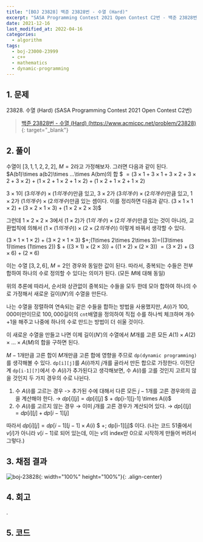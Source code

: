 ```yaml
---
title: "[BOJ 23828] 백준 23828번 - 수열 (Hard)"
excerpt: "SASA Programming Contest 2021 Open Contest C2번 - 백준 23828번 수열 (Hard) 풀이"
date: 2021-12-16
last_modified_at: 2022-04-16
categories:
  - algorithm
tags:
  - boj-23000-23999
  - c++
  - mathematics
  - dynamic-programming
---
```


## 1. 문제
$23828$. 수열 (Hard) (SASA Programming Contest 2021 Open Contest C2번)

> [백준 23828번 - 수열 (Hard) (https://www.acmicpc.net/problem/23828)](https://www.acmicpc.net/problem/23828){: target="_blank"}

## 2. 풀이

수열이 $[3,1,1,2,2,2]$, $M=2$라고 가정해보자. 그러면 다음과 같이 된다.
$A(b1)\times a(b2)\times …\times A(bm)의 합 $ $= (3\times 1+3\times 1+3\times 2+3\times 2+3\times 2)$ $+\;(1\times 2+1\times 2+1\times 2)$ $+\;(1\times 2+1\times 2+1\times 2)$

$3\times 1$이 $(3의 개수)\times (1의 개수)$만큼 있고, $3\times 2$가 $(3의 개수)\times (2의 개수)$만큼 있고, $1\times 2$가 $(1의 개수)\times (2의 개수)$만큼 있는 셈이다. 이를 정리하면 다음과 같다.
$(3\times 1\times 1\times 2)$ $+\;(3\times 2\times 1\times 3)$ $+\;(1\times 2\times 2\times 3)$$

그런데 $1\times 2\times 2\times 3$에서 $(1\times 2)$가 $(1의\;개수)\times(2의\;개수)$만큼 있는 것이 아니라, 교환법칙에 의해서 $(1\times (1의 개수))\times (2\times (2의개수))$ 이렇게 바꿔서 생각할 수 있다. 

$(3\times 1\times 1\times 2)$ $+\;(3\times 2\times 1\times 3)$ $+\;(1\times 2\times 2\times 3)=((3\times 1)\times (1\times 2)) $ $+\;((3\times 1)\times (2\times 3))$ $+\;((1\times 2)\times (2\times 3))$ $=(3\times 2)$ $+\;(3\times 6)$ $+\;(2\times 6)$

이는 수열 $[3,2,6]$, $M=2$인 경우와 동일한 값이 된다. 따라서, 중복되는 수들은 전부 합하여 하나의 수로 정의할 수 있다는 의미가 된다. (모든 $M$에 대해 동일)

위의 추론에 따라서, 순서와 상관없이 중복되는 수들을 모두 한데 모아 합하여 하나의 수로 가정해서 새로운 길이$(N')$의 수열을 만든다. 

나는 수열을 정렬하여 연속되는 같은 수들을 합하는 방법을 사용했지만, $A(i)$가 $100,000$미만이므로 $100,000$길이의 `cnt`배열을 정의하여 직접 수를 하나씩 체크하며 개수+1을 해주고 나중에 하나의 수로 만드는 방법이 더 쉬울 것이다.

이 새로운 수열을 만들고 나면 이제 길이$(N')$의 수열에서 $M$개를 고른 모든 $A(1)\times A(2)\times …\times A(M)$의 합을 구하면 된다.

$M-1$개만큼 고른 합이 $M$개만큼 고른 합에 영향을 주므로 `dp(dynamic programming)`를 생각해볼 수 있다. `dp[i][j]`를 $A(i)$까지 $j$개를 골라서 만든 합으로 가정한다. 이전단계 `dp[i-1][?]`에서 수 $A(i)$가 추가된다고 생각해보면, 수 $A(i)$를 고를 것인지 고르지 않을 것인지 두 가지 경우의 수로 나뉜다. 

1.	수 $A(i)$를 고르는 경우 -> 추가된 수에 대해서 다른 모든 $j-1$개를 고른 경우와의 곱을 계산해야 한다. $\rightarrow$ $dp[i][j] = dp[i][j]$ $ + dp[i-1][j-1] \times  A(i)$
1.	수 $A(i)$를 고르지 않는 경우 $\rightarrow$ 이미 $j$개를 고른 경우가 계산되어 있다. $\rightarrow$ $dp[i][j] = dp[i][j] + dp[i-1][j]$

따라서 $dp[i][j] = dp[i-1][j-1] \times  A(i)$ $ +\; dp[i-1][j]$ 이다. (나는 코드 51줄에서 $v[i]$가 아니라 $v[i-1]$로 되어 있는데, 이는 $v$의 index만 $0$으로 시작하게 만들어 버려서 그렇다.)

## 3. 채점 결과

![boj-23828](https://user-images.githubusercontent.com/30232837/160952539-f4533701-faeb-4fe6-aa75-0248d009d545.png "boj-23828"){: width="100%" height="100%"}{: .align-center}

## 4. 회고

.

## 5. 코드

<script src="https://gist.github.com/BurningFalls/1ca6bb85665fb7ccd202ecd08e65b35c.js"></script>